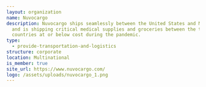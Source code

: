 ```yaml
---
layout: organization
name: Nuvocargo
description: Nuvocargo ships seamlessly between the United States and Mexico,
  and is shipping critical medical supplies and groceries between the two
  countries at or below cost during the pandemic.
type:
  - provide-transportation-and-logistics
structure: corporate
location: Multinational
is_member: true
site_url: https://www.nuvocargo.com/
logo: /assets/uploads/nuvocargo_1.png
---
```

